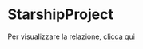 # StarshipProject
Per visualizzare la relazione, [clicca qui](https://github.com/Vincenzo-DeCandia/Progetto-Starship/blob/main/Relazione%20reti.pdf)
